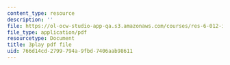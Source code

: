 ```yaml
---
content_type: resource
description: ''
file: https://ol-ocw-studio-app-qa.s3.amazonaws.com/courses/res-6-012-introduction-to-probability-spring-2018/766d14cd2799794a9fbd7406aab98611_5kdv3r-YgK0.pdf
file_type: application/pdf
resourcetype: Document
title: 3play pdf file
uid: 766d14cd-2799-794a-9fbd-7406aab98611
---
```

